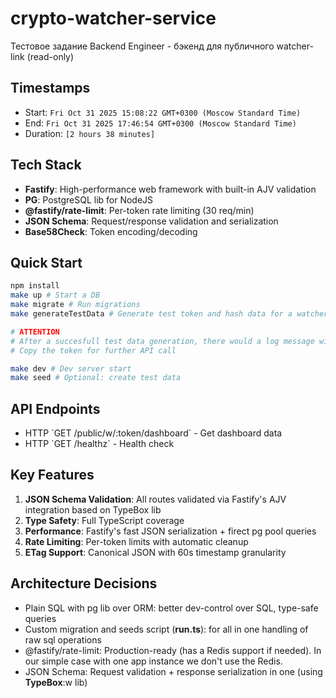 # crypto-watcher-service
Тестовое задание Backend Engineer - бэкенд для публичного watcher-link (read-only)

## Timestamps
- Start: `Fri Oct 31 2025 15:08:22 GMT+0300 (Moscow Standard Time)`
- End: `Fri Oct 31 2025 17:46:54 GMT+0300 (Moscow Standard Time)`
- Duration: `[2 hours 38 minutes]`

## Tech Stack
- **Fastify**: High-performance web framework with built-in AJV validation
- **PG**: PostgreSQL lib for NodeJS
- **@fastify/rate-limit**: Per-token rate limiting (30 req/min)
- **JSON Schema**: Request/response validation and serialization
- **Base58Check**: Token encoding/decoding

## Quick Start
```bash
npm install
make up # Start a DB
make migrate # Run migrations
make generateTestData # Generate test token and hash data for a watcher API check

# ATTENTION
# After a succesfull test data generation, there would a log message with your { token & hash } pair
# Copy the token for further API call

make dev # Dev server start
make seed # Optional: create test data
```

## API Endpoints
- HTTP \`GET /public/w/:token/dashboard\` - Get dashboard data
- HTTP \`GET /healthz\` - Health check

## Key Features
1. **JSON Schema Validation**: All routes validated via Fastify's AJV integration based on TypeBox lib
2. **Type Safety**: Full TypeScript coverage
3. **Performance**: Fastify's fast JSON serialization + firect pg pool queries
4. **Rate Limiting**: Per-token limits with automatic cleanup
5. **ETag Support**: Canonical JSON with 60s timestamp granularity

## Architecture Decisions
- Plain SQL with pg lib over ORM: better dev-control over SQL, type-safe queries
- Custom migration and seeds script (**run.ts**): for all in one handling of raw sql operations
- @fastify/rate-limit: Production-ready (has a Redis support if needed). In our simple case with one app instance we don't use the Redis.
- JSON Schema: Request validation + response serialization in one (using **TypeBox**:w
 lib)

